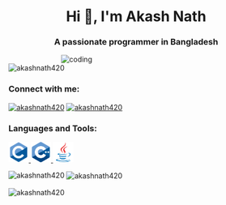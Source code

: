 <h1 align="center">Hi 👋, I'm Akash Nath</h1>
<h3 align="center">A passionate programmer in Bangladesh</h3>

<img align = "right" alt = "coding" width = "400" src = "https://i.pinimg.com/originals/81/17/8b/81178b47a8598f0c81c4799f2cdd4057.gif">

<p align="left"> <img src="https://komarev.com/ghpvc/?username=akashnath420&label=Profile%20views&color=0e75b6&style=flat" alt="akashnath420" /> </p>

<h3 align="left">Connect with me:</h3>
<p align="left">
<a href="https://codeforces.com/profile/akashnath420" target="blank"><img align="center" src="https://raw.githubusercontent.com/rahuldkjain/github-profile-readme-generator/master/src/images/icons/Social/codeforces.svg" alt="akashnath420" height="30" width="40" /></a>
<a href="https://www.leetcode.com/akashnath420" target="blank"><img align="center" src="https://raw.githubusercontent.com/rahuldkjain/github-profile-readme-generator/master/src/images/icons/Social/leet-code.svg" alt="akashnath420" height="30" width="40" /></a>
</p>

<h3 align="left">Languages and Tools:</h3>
<p align="left"> <a href="https://www.cprogramming.com/" target="_blank" rel="noreferrer"> <img src="https://raw.githubusercontent.com/devicons/devicon/master/icons/c/c-original.svg" alt="c" width="40" height="40"/> </a> <a href="https://www.w3schools.com/cpp/" target="_blank" rel="noreferrer"> <img src="https://raw.githubusercontent.com/devicons/devicon/master/icons/cplusplus/cplusplus-original.svg" alt="cplusplus" width="40" height="40"/> </a> <a href="https://www.java.com" target="_blank" rel="noreferrer"> <img src="https://raw.githubusercontent.com/devicons/devicon/master/icons/java/java-original.svg" alt="java" width="40" height="40"/> </a> </p>

<p><img align="left" src="https://github-readme-stats.vercel.app/api/top-langs?username=akashnath420&show_icons=true&locale=en&layout=compact" alt="akashnath420" /></p>

<p>&nbsp;<img align="center" src="https://github-readme-stats.vercel.app/api?username=akashnath420&show_icons=true&locale=en" alt="akashnath420" /></p>

<p><img align="center" src="https://github-readme-streak-stats.herokuapp.com/?user=akashnath420&" alt="akashnath420" /></p>
